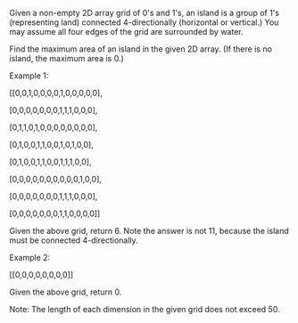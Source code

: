 Given a non-empty 2D array grid of 0's and 1's, an island is a group of 1's (representing land) connected 4-directionally (horizontal or vertical.) You may assume all four edges of the grid are surrounded by water.


Find the maximum area of an island in the given 2D array. (If there is no island, the maximum area is 0.)


Example 1:

[[0,0,1,0,0,0,0,1,0,0,0,0,0],

 [0,0,0,0,0,0,0,1,1,1,0,0,0],
 
 [0,1,1,0,1,0,0,0,0,0,0,0,0],
 
 [0,1,0,0,1,1,0,0,1,0,1,0,0],
 
 [0,1,0,0,1,1,0,0,1,1,1,0,0],
 
 [0,0,0,0,0,0,0,0,0,0,1,0,0],
 
 [0,0,0,0,0,0,0,1,1,1,0,0,0],
 
 [0,0,0,0,0,0,0,1,1,0,0,0,0]]
 
 
 
Given the above grid, return 6. Note the answer is not 11, because the island must be connected 4-directionally.



Example 2:


[[0,0,0,0,0,0,0,0]]


Given the above grid, return 0.



Note: The length of each dimension in the given grid does not exceed 50.
